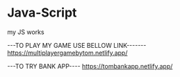 # Java-Script
my JS works

---TO PLAY MY GAME USE BELLOW LINK-------
https://multiplayergamebytom.netlify.app/

---TO TRY BANK APP----
https://tombankapp.netlify.app/
